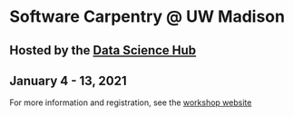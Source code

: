 # Software Carpentry @ UW Madison
## Hosted by the [Data Science Hub](datascience.wisc.edu)
## January 4 - 13, 2021

For more information and registration, see the [workshop website](https://uw-madison-datascience.github.io/2021-01-04-uwmadison-swc/)
